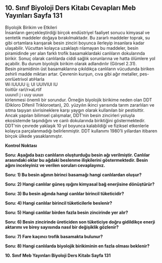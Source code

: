 ## 10. Sınıf Biyoloji Ders Kitabı Cevapları Meb Yayınları Sayfa 131

Biyolojik Birikim ve Etkileri  
 İnsanların gerçekleştirdiği birçok endüstriyel faaliyet sonucu kimyasal ve sentetik maddeler doğaya bırakılmaktadır. Bu zararlı maddeler toprak, su gibi ortamlara karışarak besin zinciri boyunca ilerleyip insanlara kadar ulaşabilir. Vücuttan kolayca uzaklaştı rılamayan bu maddeler, besin piramidinde yer alan farklı trofik basamaklardaki canlıların dokularında birikir. Sonuç olarak canlılarda ciddi sağlık sorunlarına ve hatta ölümlere yol açabilir. Bu durum biyolojik birikim olarak adlandırılır (Görsel 2.31).  
 Besin piramidinin üst basamaklarına çıkıldıkça canlıların vücudunda biriken zehirli madde miktarı artar. Çevrenin kurşun, cıva gibi ağır metaller, pes-  
 onrlüetrivol atıHarla  
 Wi IUUUU ij; Ul UUIVIUI IU  
 tioitlûr rarl\/r»aLrtif  
 uuuıv/i j ı uuy uuıuıı  
 kirlenmesi önemli bir sorundur. Örneğin biyolojik birikime neden olan DDT (Dikloro Difenil Trikloroetan), 20. yüzyılın ikinci yarısında tarım zararlıları ve sıtma taşıyan sivrisineklere karşı yaygın olarak kullanılan bir pestisittir. Ancak yapılan bilimsel çalışmalar, DDT’nin besin zincirleri yoluyla ekosistemde taşındığını ve canlı dokularında biriktiğini göstermektedir. DDT’nin çevrede yaklaşık 10 yıl boyunca kalabildiği ve fiziksel etkenlerle kolayca parçalanmadığı belirlenmiştir. DDT kullanımı 1980’li yıllardan itibaren birçok ülkede yasaklanmıştır.

**Kontrol Noktası**

**Soru: Aşağıda bazı canlıların oluşturduğu besin ağı verilmiştir. Canlılar arasındaki oklar bu ağdaki beslenme ilişkilerini göstermektedir. Besin ağını inceleyiniz ve verilen soruları cevaplayınız.**

**Soru: 1) Bu besin ağının birinci basamağı hangi canlılardan oluşur?**

**Soru: 2) Hangi canlılar güneş ışığını kimyasal bağ enerjisine dönüştürür?**

**Soru: 3) Bu besin ağında hangi canlılar birincil tüketicidir?**

**Soru: 4) Hangi canlılar birincil tüketicilerle beslenir?**

**Soru: 5) Hangi canlılar birden fazla besin zincirinde yer alır?**

**Soru: 6) Besin zincirinde üreticiden son tüketiciye doğru gidildikçe enerji aktarımı ve birey sayısında nasıl bir değişiklik gözlenir?**

**Soru: 7) Fare kaçıncı trofik basamakta bulunur?**

**Soru: 8) Hangi canlılarda biyolojik birikiminin en fazla olması beklenir?**

**10. Sınıf Meb Yayınları Biyoloji Ders Kitabı Sayfa 131**